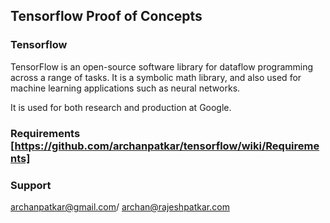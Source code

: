 ## Tensorflow Proof of Concepts


### Tensorflow

TensorFlow is an open-source software library for dataflow programming across a range of tasks. 
It is a symbolic math library, and also used for machine learning applications such as neural networks.

It is used for both research and production at Google.

### Requirements [https://github.com/archanpatkar/tensorflow/wiki/Requirements]


### Support
archanpatkar@gmail.com/
archan@rajeshpatkar.com
